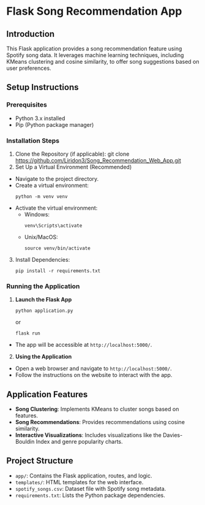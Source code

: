 
# Flask Song Recommendation App

## Introduction
This Flask application provides a song recommendation feature using Spotify song data. It leverages machine learning techniques, including KMeans clustering and cosine similarity, to offer song suggestions based on user preferences.

## Setup Instructions

### Prerequisites
- Python 3.x installed
- Pip (Python package manager)

### Installation Steps

1. Clone the Repository (if applicable): git clone https://github.com/Liridon3/Song_Recommendation_Web_App.git
2. Set Up a Virtual Environment (Recommended)
- Navigate to the project directory.
- Create a virtual environment: 
  ```
  python -m venv venv
  ```
- Activate the virtual environment:
  - Windows: 
    ```
    venv\Scripts\activate
    ```
  - Unix/MacOS: 
    ```
    source venv/bin/activate
    ```

3. Install Dependencies:
    ```
    pip install -r requirements.txt
    ```
   

### Running the Application

1. **Launch the Flask App**
    ```
    python application.py
    ```
   or
    ```
    flask run
    ```
    
- The app will be accessible at `http://localhost:5000/`.

2. **Using the Application**
- Open a web browser and navigate to `http://localhost:5000/`.
- Follow the instructions on the website to interact with the app.

## Application Features

- **Song Clustering**: Implements KMeans to cluster songs based on features.
- **Song Recommendations**: Provides recommendations using cosine similarity.
- **Interactive Visualizations**: Includes visualizations like the Davies-Bouldin Index and genre popularity charts.

## Project Structure

- `app/`: Contains the Flask application, routes, and logic.
- `templates/`: HTML templates for the web interface.
- `spotify_songs.csv`: Dataset file with Spotify song metadata.
- `requirements.txt`: Lists the Python package dependencies.



